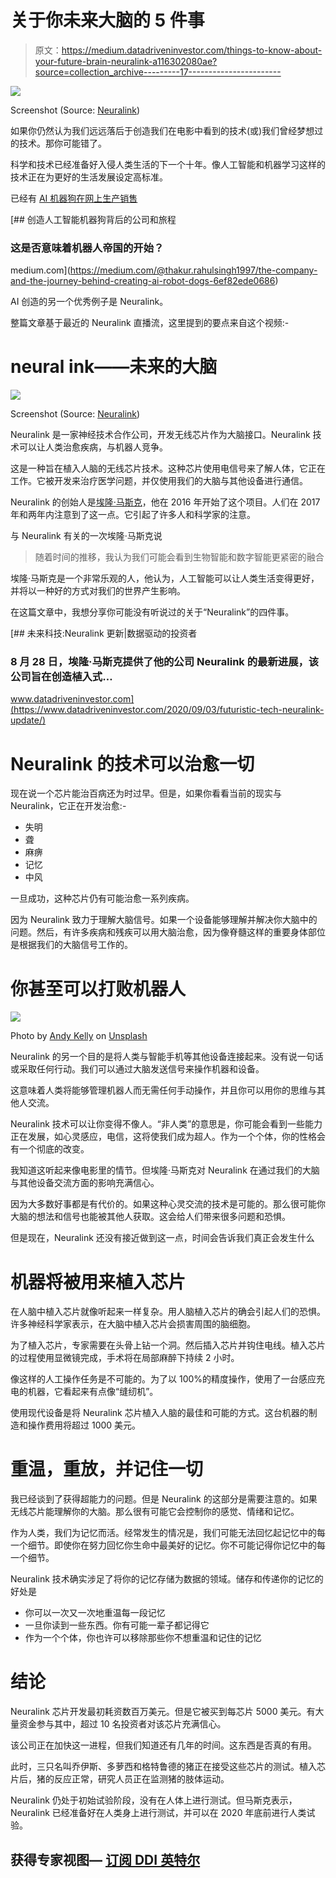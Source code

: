 # 关于你未来大脑的 5 件事

> 原文：<https://medium.datadriveninvestor.com/things-to-know-about-your-future-brain-neuralink-a116302080ae?source=collection_archive---------17----------------------->

![](img/849e1cded628bed6de6aa9c3e35a7190.png)

Screenshot (Source: [Neuralink](https://neuralink.com/))

如果你仍然认为我们远远落后于创造我们在电影中看到的技术(或)我们曾经梦想过的技术。那你可能错了。

科学和技术已经准备好入侵人类生活的下一个十年。像人工智能和机器学习这样的技术正在为更好的生活发展设定高标准。

已经有 [AI 机器狗在网上生产销售](https://shop.bostondynamics.com/spot?cclcl=en_US&pid=aDl6g000000XdpZCAS)

[](https://medium.com/@thakur.rahulsingh1997/the-company-and-the-journey-behind-creating-ai-robot-dogs-6ef82ede0686) [## 创造人工智能机器狗背后的公司和旅程

### 这是否意味着机器人帝国的开始？

medium.com](https://medium.com/@thakur.rahulsingh1997/the-company-and-the-journey-behind-creating-ai-robot-dogs-6ef82ede0686) 

AI 创造的另一个优秀例子是 Neuralink。

整篇文章基于最近的 Neuralink 直播流，这里提到的要点来自这个视频:-

# neural ink——未来的大脑

![](img/58842aff5d5c3a259a0c0d58603b64ef.png)

Screenshot (Source: [Neuralink](https://neuralink.com/))

Neuralink 是一家神经技术合作公司，开发无线芯片作为大脑接口。Neuralink 技术可以让人类治愈疾病，与机器人竞争。

这是一种旨在植入人脑的无线芯片技术。这种芯片使用电信号来了解人体，它正在工作。它被开发来治疗医学问题，并仅使用我们的大脑与其他设备进行通信。

Neuralink 的创始人是[埃隆·马斯克](https://www.google.com/url?sa=t&rct=j&q=&esrc=s&source=web&cd=&cad=rja&uact=8&ved=2ahUKEwilqrX4k_jrAhWcILcAHYgkD9oQmhMwMHoECA0QAg&url=https%3A%2F%2Fen.wikipedia.org%2Fwiki%2FElon_Musk&usg=AOvVaw3selC4uTI0I48OniaEb08T)，他在 2016 年开始了这个项目。人们在 2017 年和两年内注意到了这一点。它引起了许多人和科学家的注意。

与 Neuralink 有关的一次埃隆·马斯克说

> 随着时间的推移，我认为我们可能会看到生物智能和数字智能更紧密的融合

埃隆·马斯克是一个非常乐观的人，他认为，人工智能可以让人类生活变得更好，并将以一种好的方式对我们的世界产生影响。

在这篇文章中，我想分享你可能没有听说过的关于“Neuralink”的四件事。

[](https://www.datadriveninvestor.com/2020/09/03/futuristic-tech-neuralink-update/) [## 未来科技:Neuralink 更新|数据驱动的投资者

### 8 月 28 日，埃隆·马斯克提供了他的公司 Neuralink 的最新进展，该公司旨在创造植入式…

www.datadriveninvestor.com](https://www.datadriveninvestor.com/2020/09/03/futuristic-tech-neuralink-update/) 

# Neuralink 的技术可以治愈一切

现在说一个芯片能治百病还为时过早。但是，如果你看看当前的现实与 Neuralink，它正在开发治愈:-

*   失明
*   聋
*   麻痹
*   记忆
*   中风

一旦成功，这种芯片仍有可能治愈一系列疾病。

因为 Neuralink 致力于理解大脑信号。如果一个设备能够理解并解决你大脑中的问题。然后，有许多疾病和残疾可以用大脑治愈，因为像脊髓这样的重要身体部位是根据我们的大脑信号工作的。

# 你甚至可以打败机器人

![](img/6b7f2dd718a9aed4dd96bb2e11a9c4fd.png)

Photo by [Andy Kelly](https://unsplash.com/@askkell?utm_source=unsplash&utm_medium=referral&utm_content=creditCopyText) on [Unsplash](https://unsplash.com/s/photos/robots?utm_source=unsplash&utm_medium=referral&utm_content=creditCopyText)

Neuralink 的另一个目的是将人类与智能手机等其他设备连接起来。没有说一句话或采取任何行动。我们可以通过大脑发送信号来操作机器和设备。

这意味着人类将能够管理机器人而无需任何手动操作，并且你可以用你的思维与其他人交流。

Neuralink 技术可以让你变得不像人。“非人类”的意思是，你可能会看到一些能力正在发展，如心灵感应，电信，这将使我们成为超人。作为一个个体，你的性格会有一个彻底的改变。

我知道这听起来像电影里的情节。但埃隆·马斯克对 Neuralink 在通过我们的大脑与其他设备交流方面的影响充满信心。

因为大多数好事都是有代价的。如果这种心灵交流的技术是可能的。那么很可能你大脑的想法和信号也能被其他人获取。这会给人们带来很多问题和恐惧。

但是现在，Neuralink 还没有接近做到这一点，时间会告诉我们真正会发生什么

# 机器将被用来植入芯片

在人脑中植入芯片就像听起来一样复杂。用人脑植入芯片的确会引起人们的恐惧。许多神经科学家表示，在大脑中植入芯片会损害周围的脑细胞。

为了植入芯片，专家需要在头骨上钻一个洞。然后插入芯片并钩住电线。植入芯片的过程使用显微镜完成，手术将在局部麻醉下持续 2 小时。

像这样的人工操作任务是不可能的。为了以 100%的精度操作，使用了一台感应充电的机器，它看起来有点像“缝纫机”。

使用现代设备是将 Neuralink 芯片植入人脑的最佳和可能的方式。这台机器的制造和操作费用将超过 1000 美元。

# 重温，重放，并记住一切

我已经谈到了获得超能力的问题。但是 Neuralink 的这部分是需要注意的。如果无线芯片能理解你的大脑。那么很有可能它会控制你的感觉、情绪和记忆。

作为人类，我们为记忆而活。经常发生的情况是，我们可能无法回忆起记忆中的每一个细节。即使你在努力回忆你生命中最美好的记忆。你不可能记得你记忆中的每一个细节。

Neuralink 技术确实涉足了将你的记忆存储为数据的领域。储存和传递你的记忆的好处是

*   你可以一次又一次地重温每一段记忆
*   一旦你读到一些东西。你有可能一辈子都记得它
*   作为一个个体，你也许可以移除那些你不想重温和记住的记忆

# 结论

Neuralink 芯片开发最初耗资数百万美元。但是它被买到每芯片 5000 美元。有大量资金参与其中，超过 10 名投资者对该芯片充满信心。

该公司正在加快这一进程，但我们知道还有几年的时间。这东西是否真的有用。

此时，三只名叫乔伊斯、多萝西和格特鲁德的猪正在接受这些芯片的测试。植入芯片后，猪的反应正常，研究人员正在监测猪的肢体运动。

Neuralink 仍处于初始试验阶段，没有在人体上进行测试。但马斯克表示，Neuralink 已经准备好在人类身上进行测试，并可以在 2020 年底前进行人类试验。

## 获得专家视图— [订阅 DDI 英特尔](https://datadriveninvestor.com/ddi-intel)